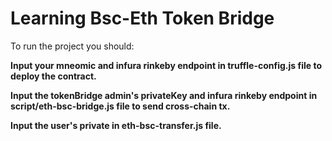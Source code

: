 # Learning Bsc-Eth Token Bridge

To run the project you should:

**Input your mneomic and infura rinkeby endpoint in truffle-config.js file to deploy the contract.**

**Input the tokenBridge admin's privateKey and infura rinkeby endpoint in script/eth-bsc-bridge.js file to send cross-chain tx.**

**Input the user's private in eth-bsc-transfer.js file.**

